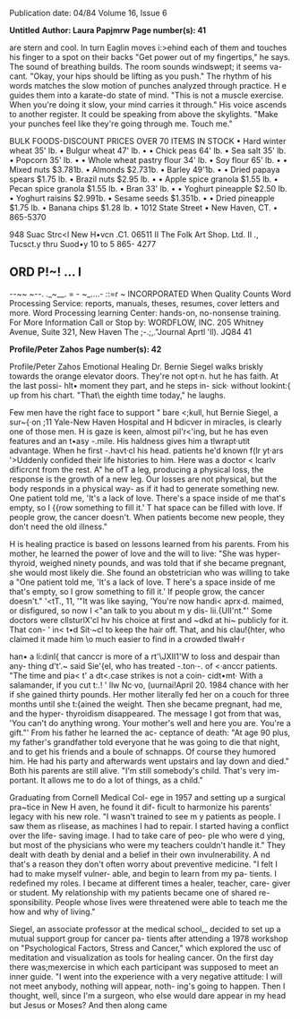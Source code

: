 Publication date: 04/84
Volume 16, Issue 6

**Untitled**
**Author: Laura Papjmrw**
**Page number(s): 41**

are stern and cool. In turn Eaglin 
moves i:>ehind each of them and touches 
his finger to a spot on their backs "Get 
power out of my fingertips," he says. 
The sound of breathing builds. The 
room sounds windswept; it seems va-
cant. "Okay, your hips should be lifting 
as you push." The rhythm of his words 
matches the slow motion of punches 
analyzed through practice. H e guides 
them into a karate-do state of mind. 
"This is not a muscle exercise. When 
you're doing it slow, your mind carries 
it through." His voice ascends to 
another register. It could be speaking 
from above the skylights. "Make your 
punches feel like they're going through 
me. Touch me." 


BULK FOODS-DISCOUNT PRICES 
OVER 70 ITEMS IN STOCK 
• Hard winter wheat 35' lb. • Bulgur wheat 47' lb. • 
• Chick peas 64' lb. • Sea salt 35' lb. • Popcorn 35' lb. • 
• Whole wheat pastry flour 34' lb. • Soy flour 65' lb. • 
• Mixed nuts $3.781b. • Almonds $2.731b. • Barley 49'1b. • 
• Dried papaya spears $1.75 lb. • Brazil nuts $2.95 lb. • 
• Apple spice granola $1.55 lb. • Pecan spice granola $1.55 lb. • Bran 33' lb. • 
• Yoghurt pineapple $2.50 lb. • Yoghurt raisins $2.991b. • Sesame seeds $1.351b. • 
• Dried pineapple $1.75 lb. • Banana chips $1.28 lb. • 
1012 State Street • New Haven, CT. • 865-5370 

948 Suac Strc<l 
New H•vcn .C1. 06511 
II The Folk Art Shop. Ltd. II 
., 
Tucsct.y 
thru 
Suod•y 
10 to 5 
865- 4277 

ORD
P!~! 
... I 
---
--~~ 
~--. ._~__. 
= -
~_....- ::=r ~ 
INCORPORATED 
When Quality Counts 
Word Processing Service: reports, manuals, theses, resumes, 
cover letters and more. 
Word Processing learning Center: hands-on, no-nonsense training. 
For More Information Call or Stop by: 
WORDFLOW, INC. 
205 Whitney Avenue, Suite 321, New Haven 
The ;-.;,."Journal Aprtl 'll). JQ84 41 


**Profile/Peter Zahos**
**Page number(s): 42**

Profile/Peter Zahos 
Emotional Healing 
Dr. Bernie Siegel walks briskly towards 
the orange elevator doors. They're not 
opt·n. hut he has faith. At the last possi-
hlt• moment they part, and he steps in-
sick· without lookint:{ up from his chart. 
"That\ the eighth time today," he 
laughs. 

Few men have the right face to support 
" bare <;kull, hut Bernie Siegel, a 
sur~{·on ;11 Yale-New Haven Hospital 
and H bdicver in miracles, is clearly one 
of those men. H is gaze is keen, almost 
pil'r<'ing, but he has even features and 
an t•asy -.mile. His haldness gives him a 
tlwrapt·utit advantage. When he first 
-.havt·cl his head. patients he'd known 
f(lr yt·ars '>Uddenly confided their life 
histories to him. Here was a doctor 
< lcarlv dificrcnt from the rest. A" he 
ofT a leg, producing a physical loss, the 
response is the growth of a new leg. Our 
losses are not physical, but the body 
responds in a physical way- as if it had 
to generate something new. One patient 
told me, 'It's a lack of love. There's a 
space inside of me that's empty, so I 
{{row something to fill it.' T hat space 
can be filled with love. If people grow, 
the cancer doesn't. When patients 
become new people, they don't need the 
old illness." 

H is healing practice is based on lessons 
learned from his parents. From his 
mother, he learned the power of love 
and the will to live: "She was hyper-
thyroid, weighed ninety pounds, and 
was told that if she became pregnant, 
she would most likely die. She found an 
obstetrician who was willing to take a 
"One patient told me, 'It's a lack of love. 
T here's a space inside of me that's empty, 
so I grow something to fill it.' If people 
grow, the cancer doesn't." 
'<tT., 11, '"It was like saying, 'You're now 
handi< aprx·d. maimed, or disfigured, so 
now I <"an talk to you about m y dis-
lii.{UII'nt."' Some doctors were 
cllsturlX'cl hv his choice at first and 
~dkd at hi~ publicly for it. That con-
' in< t•d Sit·~cl to keep the hair off. That, 
and his clau!{hter, who claimed it made 
him \o much easier to find in a crowded 
tlwaH·r 

han• a li:dinl{ that canccr is more of a 
rt'\JXII1'W to loss and despair than any-
thing d't'.~ said Sie'{el, who has treated 
-.ton·-. of <·anccr patients. "The time and 
pia< t' a dt<.case strikes is not a coin-
cidt•mt· With a salamander, if you cut 
t:.! ' llw Nc·vo, (uurnai!April 20. 1984 
chance with her if she gained thirty 
pounds. Her mother literally fed her on 
a couch for three months until she 
t:{ained the weight. Then she became 
pregnant, had me, and the hyper-
thyroidism disappeared. The message I 
got from that was, 'You can't do 
anything wrong. Your mother's well 
and here you are. You're a gift."' 
From his father he learned the ac-
ceptance of death: "At age 90 plus, my 
father's grandfather told everyone that 
he was going to die that night, and to 
get his friends and a boule of schnapps. 
Of course they humored him. He had 
his party and afterwards went upstairs 
and lay down and died." 
Both his parents are still alive. "I'm 
still somebody's child. That's very im-
portant. It allows me to do a lot of 
things, as a child." 

Graduating from Cornell Medical Col-
ege in 1957 and setting up a surgical 
pra~tice in New H aven, he found it dif-
ficult to harmonize his parents' legacy 
with his new role. "I wasn't trained to 
see m y patients as people. I saw them as 
rlisease, as machines I had to repair. I 
started having a conflict over the life-
saving image. I had to take care of peo-
ple who were d ying, but most of the 
physicians 
who were 
my teachers 
couldn't handle it." They dealt with 
death by denial and a belief in their own 
invulnerability. A nd that's a reason they 
don't often worry about preventive 
medicine. 
"I felt I had to make myself vulner-
able, and begin to learn from my pa-
tients. I redefined my roles. I became at 
different times a healer, teacher, care-
giver or student. My relationship with 
my patients became one of shared re-
sponsibility. People whose lives were 
threatened were able to teach me the 
how and why of living." 

Siegel, an associate professor at the 
medical school,_ decided to set up a 
mutual support group for cancer pa-
tients after attending a 1978 workshop 
on "Psychological Factors, Stress and 
Cancer," which explored the usc of 
meditation and visualization as tools for 
healing cancer. On the first day there 
was;mexercise in which each participant 
was supposed to meet an inner guide. 
"I went into the experience with a 
very negative attitude: I will not meet 
anybody, nothing will appear, noth-
ing's going to happen. Then I thought, 
well, since I'm a surgeon, who else 
would dare appear in my head but Jesus 
or 
Moses? And then along came